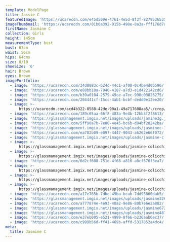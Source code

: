 ```yaml
---
template: ModelPage
title: Jassie C
featuredImage: 'https://ucarecdn.com/e45d509e-4761-4e5d-8f3f-82795365350c/'
imageThumbnail: 'https://ucarecdn.com/01b0a392-915b-498e-8a3a-fff176d7ae9e/'
firstName: Jasmine C
collection: Girls
height: 145cm
measurementType: bust
bust: 63cm
waist: 56cm
hips: 64cms
size: 8/10
shoeSize: '6'
hair: Brown
eyes: Brown
imagePortfolio:
  - image: 'https://ucarecdn.com/34d0083c-624d-44c1-af00-0c4be4d05596/'
  - image: 'https://ucarecdn.com/e88bb18a-7940-4187-a7d3-e1d422142cd6/'
  - image: 'https://ucarecdn.com/b39a0104-2579-49ce-a7ec-990c03826275/'
  - image: 'https://ucarecdn.com/204441cf-15cc-4ab1-bcbf-dedd0e12ee20/'
  - image: >-
      https://ucarecdn.com/acd4b322-8588-42de-90a1-49a717608aa5/-/crop/1424x2131/208,159/-/preview/
  - image: 'https://ucarecdn.com/189c65aa-66f8-483a-9e4b-12bb3f2f8613/'
  - image: 'https://glassmanagement.imgix.net/images/uploads/jamine3g.jpg'
  - image: 'https://ucarecdn.com/5ff90a7b-7e80-4e45-bc6b-d94bf28242ba/'
  - image: 'https://glassmanagement.imgix.net/images/uploads/jasminec-1.jpg'
  - image: 'https://ucarecdn.com/ea782b09-e097-4447-9043-a6262e66f072/'
  - image: 'https://glassmanagement.imgix.net/images/uploads/jasmine-c.jpg'
  - image: >-
      https://glassmanagement.imgix.net/images/uploads/jasmine-colicchia-mmfs-2_preview.jpg
  - image: >-
      https://glassmanagement.imgix.net/images/uploads/jasmine-colicchia-2_preview.jpg
  - image: 'https://ucarecdn.com/6d2cf608-751d-4f68-a816-a0cf576f3ea7/'
  - image: >-
      https://glassmanagement.imgix.net/images/uploads/jasmine-colicchia-7_preview.jpg
  - image: >-
      https://glassmanagement.imgix.net/images/uploads/jasmine-colicchia-mmfs-9_preview.jpg
  - image: >-
      https://glassmanagement.imgix.net/images/uploads/jasmine-colicchia-mmfs-4_preview.jpg
  - image: 'https://ucarecdn.com/a17e765b-7dbe-49ba-bcab-7dd95860dab5/'
  - image: 'https://glassmanagement.imgix.net/images/uploads/jasmine3264871989.jpg'
  - image: 'https://ucarecdn.com/a777874e-4e93-40a2-9e86-80b7e6e2a882/'
  - image: 'https://glassmanagement.imgix.net/images/uploads/jasmine67234718.jpg'
  - image: 'https://glassmanagement.imgix.net/images/uploads/jasmine4873268.jpg'
  - image: 'https://ucarecdn.com/e37eb005-e521-4999-8f66-b236aab6ec37/'
  - image: 'https://ucarecdn.com/c999b56d-ff41-469b-affd-5317852a4dc4/'
meta:
  title: Jasmine C
---
```


